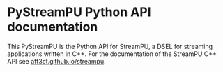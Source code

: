 # PyStreamPU Python API documentation

This PyStreamPU is the Python API for StreamPU, a DSEL for streaming applications written in C++.
For the documentation of the StreamPU C++ API see [aff3ct.github.io/streampu](https://aff3ct.github.io/streampu/).